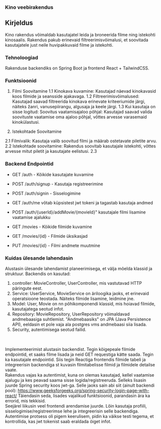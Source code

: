 ### Kino veebirakendus

## Kirjeldus
Kino rakendus võimaldab kasutajatel leida ja broneerida filme ning istekohti kinosaalis. Rakendus pakub erinevaid filtreerimisvõimalusi, et soovitada kasutajatele just neile huvipakkuvaid filme ja istekohti.

### Tehnoloogiad
Rakenduse backendiks on Spring Boot ja frontend React + TailwindCSS.

### Funktsioonid
1. Filmi Soovitamine
1.1 Kinokava kuvamine: Kasutajad näevad kinokavasid koos filmide ja seansside ajakavaga.
1.2 Filtreerimisvõimalused: Kasutajad saavad filtreerida kinokava erinevate kriteeriumide järgi, näiteks žanri, vanusepiirangu, algusaja ja keele järgi.
1.3 Kui kasutaja on sisse logitud: Soovitus vaatamisajaloo põhjal: Kasutajad saavad valida soovituste vaatamise oma ajaloo põhjal, võttes arvesse varasemaid kinokülastusi.

2. Istekohtade Soovitamine

2.1 Filmivalik: Kasutaja valib soovitud filmi ja määrab ostetavate piletite arvu.
2.2 Istekohtade soovitamine: Rakendus soovitab kasutajale istekohti, võttes arvesse mitut piletit ja kasutajate eelistusi.
2.3 

### Backend Endpointid
* GET /auth - Kõikide kasutajate kuvamine
* POST /auth/signup - Kasutaja registreerimine
* POST /auth/signin - Sisselogimine
* GET /auth/me võtab küpsistest jwt tokeni ja tagastab kasutaja andmed
* POST /auth/{userId}/addMovie/{movieId}" kasutajale filmi lisamine vaatamise ajalukku


* GET /movies - Kõikide filmide kuvamine
* GET /movies/{id} - Filmide üksikasjad
* PUT /movies/{id} - Filmi andmete muutmine

### Kuidas ülesande lahendasin

Alustasin ülesande lahendamist planeerimisega, et välja mõelda klassid ja struktuur.
Backendis on kasutad: 
1. controller: MovieController, UserController, mis vastutavad HTTP päringute eest.
2. Service: UserService, MovieService on äriloogika jaoks, et erinevaid operatsioone teostada. Näiteks filmide lisamine, leidmine jne.
3. Model: User, Movie on nn põhikomponendi klassid, mis hoiavad filmide, kasutajatega seotud infot.
4. Repository: MovieRepository, UserRepository võimaldavad andmebaasiga suhtlemist. "Andmebaasiks" on JPA (Java Persistence API), eeldasin et pole vaja ala postgres vms andmebaasi siia lisada.
5. Security, autentimisega seotud failid.

<br><br>
Implementeerimist alustasin backendist. Tegin kõigepeale filmide endpointid, et saaks filme lisada ja neid GET requestiga kätte saada. Tegin ka kasutajale endpointid. Siis tegin Reactiga frontendis filmide tabeli ja integreerisin backendiga st kuvasin filmitabelisse filmid ja filmidele detailse vaate. <br>
Rakendus vajas ka autentimist, kuna on olemas kasutajad, kellel vaatamise ajalugu ja kes peavad saama sisse logida/registreeruda. Selleks lisasin juurde Spring security koos jwt-ga. Selle jaoks sain abi siit (ainult backendi pool): https://www.geeksforgeeks.org/spring-security-login-page-with-react/  Täiendasin seda, lisades vajalikud funktsioonid, parandasin ära ka errorid, mis tekkisid. <br>
Seejärel liikusin veel frontendi arendamise juurde. Lõin kasutaja profiili, sisselogimise/registreerimse lehe ja integreerisin selle backendiga. Autentimise protsess oli pigem keerulisem, pidin ka väikse testi tegema, et kontrollida, kas jwt tokenist saab eraldada õiget infot. 

